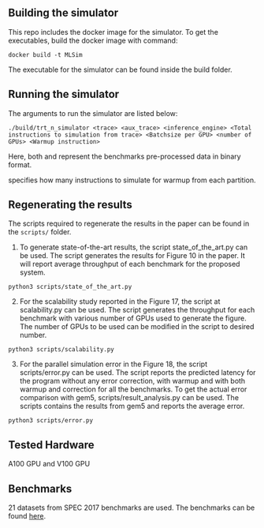 ## Building the simulator
This repo includes the docker image for the simulator. To get the executables, build the docker image with command: 

`docker build -t MLSim`
 
The executable for the simulator can be found inside the build folder. 

## Running the simulator
The arguments to run the simulator are listed below: 

`./build/trt_n_simulator <trace> <aux_trace> <inference_engine> <Total instructions to simulation from trace> <Batchsize per GPU> <number of GPUs> <Warmup instruction>`

Here, 
both <trace> and <aux trace> represent the benchmarks pre-processed data in binary format. 
 
<Warmup instructions> specifies how many instructions to simulate for warmup from each partition. 


  
## Regenerating the results 
  The scripts required to regenerate the results in the paper can be found in the `scripts/` folder. 
  
  1. To generate state-of-the-art results, the script state_of_the_art.py can be used. The script generates the results for Figure 10 in the paper. It will report average throughput of each benchmark for the proposed system. 
  
  `python3 scripts/state_of_the_art.py`
  
  2. For the scalability study reported in the Figure 17, the script at scalability.py can be used. The script generates the throughput for each benchmark with various number of GPUs used to generate the figure. The number of GPUs to be used can be modified in the script to desired number. 
  
  `python3 scripts/scalability.py`
  
  3. For the parallel simulation error in the Figure 18, the script scripts/error.py can be used. The script reports the predicted latency for the program without any error correction, with warmup and with both warmup and correction for all the benchmarks. To get the actual error comparison with gem5, scripts/result_analysis.py can be used. The scripts contains the results from gem5 and reports the average error.

`python3 scripts/error.py`

## Tested Hardware
A100 GPU and V100 GPU

## Benchmarks

21 datasets from SPEC 2017 benchmarks are used. The benchmarks can be found [here](https://www.spec.org/cpu2017/). 
